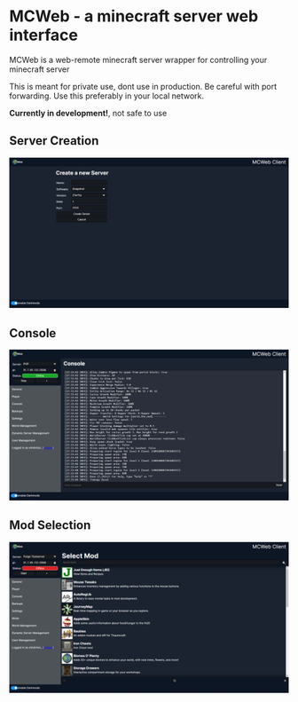 # MCWeb - a minecraft server web interface

MCWeb is a web-remote minecraft server wrapper for controlling your minecraft server

This is meant for private use, dont use in production. Be careful with port forwarding. Use this preferably in your local network.

**Currently in development!**, not safe to use

## Server Creation
![Server Creation](/docs/createserver.png)
## Console
![Server Console](/docs/console.png)
## Mod Selection
![Mod Selection](/docs/modselection.png)
